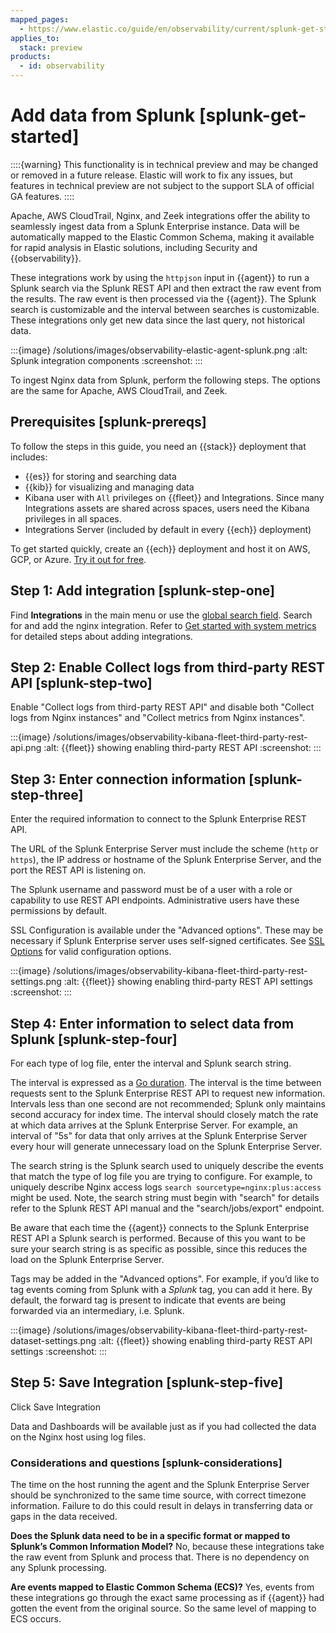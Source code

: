 ```yaml
---
mapped_pages:
  - https://www.elastic.co/guide/en/observability/current/splunk-get-started.html
applies_to:
  stack: preview
products:
  - id: observability
---
```


# Add data from Splunk [splunk-get-started]

::::{warning}
This functionality is in technical preview and may be changed or removed in a future release. Elastic will work to fix any issues, but features in technical preview are not subject to the support SLA of official GA features.
::::


Apache, AWS CloudTrail, Nginx, and Zeek integrations offer the ability to seamlessly ingest data from a Splunk Enterprise instance.  Data will be automatically mapped to the Elastic Common Schema, making it available for rapid analysis in Elastic solutions, including Security and {{observability}}.

These integrations work by using the `httpjson` input in {{agent}} to run a Splunk search via the Splunk REST API and then extract the raw event from the results.  The raw event is then processed via the {{agent}}.  The Splunk search is customizable and the interval between searches is customizable.  These integrations only get new data since the last query, not historical data.

:::{image} /solutions/images/observability-elastic-agent-splunk.png
:alt: Splunk integration components
:screenshot:
:::

To ingest Nginx data from Splunk, perform the following steps. The options are the same for Apache, AWS CloudTrail, and Zeek.


## Prerequisites [splunk-prereqs]

To follow the steps in this guide, you need an {{stack}} deployment that includes:

* {{es}} for storing and searching data
* {{kib}} for visualizing and managing data
* Kibana user with `All` privileges on {{fleet}} and Integrations. Since many Integrations assets are shared across spaces, users need the Kibana privileges in all spaces.
* Integrations Server (included by default in every {{ech}} deployment)

To get started quickly, create an {{ech}} deployment and host it on AWS, GCP, or Azure. [Try it out for free](https://cloud.elastic.co/registration?page=docs&placement=docs-body).


## Step 1: Add integration [splunk-step-one]

Find **Integrations** in the main menu or use the [global search field](/explore-analyze/find-and-organize/find-apps-and-objects.md). Search for and add the nginx integration. Refer to [Get started with system metrics](../../infra-and-hosts/get-started-with-system-metrics.md) for detailed steps about adding integrations.


## Step 2: Enable Collect logs from third-party REST API [splunk-step-two]

Enable "Collect logs from third-party REST API" and disable both "Collect logs from Nginx instances" and "Collect metrics from Nginx instances".

:::{image} /solutions/images/observability-kibana-fleet-third-party-rest-api.png
:alt: {{fleet}} showing enabling third-party REST API
:screenshot:
:::


## Step 3: Enter connection information [splunk-step-three]

Enter the required information to connect to the Splunk Enterprise REST API.

The URL of the Splunk Enterprise Server must include the scheme (`http` or `https`), the IP address or hostname of the Splunk Enterprise Server, and the port the REST API is listening on.

The Splunk username and password must be of a user with a role or capability to use REST API endpoints.  Administrative users have these permissions by default.

SSL Configuration is available under the "Advanced options".  These may be necessary if Splunk Enterprise server uses self-signed certificates.  See [SSL Options](beats://reference/filebeat/configuration-ssl.md) for valid configuration options.

:::{image} /solutions/images/observability-kibana-fleet-third-party-rest-settings.png
:alt: {{fleet}} showing enabling third-party REST API settings
:screenshot:
:::


## Step 4: Enter information to select data from Splunk [splunk-step-four]

For each type of log file, enter the interval and Splunk search string.

The interval is expressed as a [Go duration](https://golang.org/pkg/time/#ParseDuration).  The interval is the time between requests sent to the Splunk Enterprise REST API to request new information.  Intervals less than one second are not recommended; Splunk only maintains second accuracy for index time. The interval should closely match the rate at which data arrives at the Splunk Enterprise Server.  For example, an interval of "5s" for data that only arrives at the Splunk Enterprise Server every hour will generate unnecessary load on the Splunk Enterprise Server.

The search string is the Splunk search used to uniquely describe the events that match the type of log file you are trying to configure. For example, to uniquely describe Nginx access logs `search sourcetype=nginx:plus:access` might be used.  Note, the search string must begin with "search" for details refer to the Splunk REST API manual and the "search/jobs/export" endpoint.

Be aware that each time the {{agent}} connects to the Splunk Enterprise REST API a Splunk search is performed.  Because of this you want to be sure your search string is as specific as possible, since this reduces the load on the Splunk Enterprise Server.

Tags may be added in the "Advanced options".  For example, if you’d like to tag events coming from Splunk with a *Splunk* tag, you can add it here.  By default, the forward tag is present to indicate that events are being forwarded via an intermediary, i.e. Splunk.

:::{image} /solutions/images/observability-kibana-fleet-third-party-rest-dataset-settings.png
:alt: {{fleet}} showing enabling third-party REST API settings
:screenshot:
:::


## Step 5: Save Integration [splunk-step-five]

Click Save Integration

Data and Dashboards will be available just as if you had collected the data on the Nginx host using log files.


### Considerations and questions [splunk-considerations]

The time on the host running the agent and the Splunk Enterprise Server should be synchronized to the same time source, with correct timezone information.  Failure to do this could result in delays in transferring data or gaps in the data received.

**Does the Splunk data need to be in a specific format or mapped to Splunk’s Common Information Model?**  No, because these integrations take the raw event from Splunk and process that.  There is no dependency on any Splunk processing.

**Are events mapped to Elastic Common Schema (ECS)?**  Yes, events from these integrations go through the exact same processing as if {{agent}} had gotten the event from the original source.  So the same level of mapping to ECS occurs.
